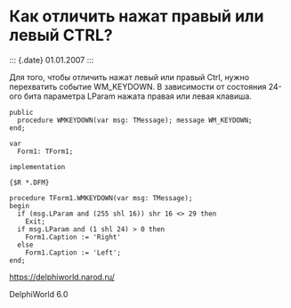 Как отличить нажат правый или левый CTRL?
=========================================

::: {.date}
01.01.2007
:::

Для того, чтобы отличить нажат левый или правый Ctrl, нужно перехватить
событие WM\_KEYDOWN. В зависимости от состояния 24-ого бита параметра
LParam нажата правая или левая клавиша.

    public
      procedure WMKEYDOWN(var msg: TMessage); message WM_KEYDOWN;
    end;
     
    var
      Form1: TForm1;
     
    implementation
     
    {$R *.DFM}
     
    procedure TForm1.WMKEYDOWN(var msg: TMessage);
    begin
      if (msg.LParam and (255 shl 16)) shr 16 <> 29 then
        Exit;
      if msg.LParam and (1 shl 24) > 0 then
        Form1.Caption := 'Right'
      else
        Form1.Caption := 'Left';
    end;

<https://delphiworld.narod.ru/>

DelphiWorld 6.0
